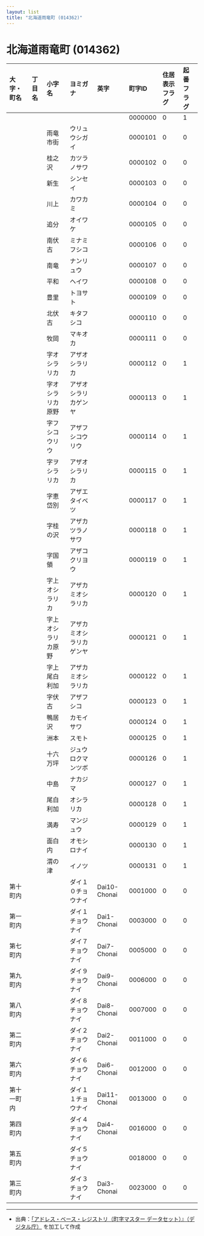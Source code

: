 ```yaml
---
layout: list
title: "北海道雨竜町 (014362)"
---
```


# 北海道雨竜町 (014362)

| 大字・町名 | 丁目名 | 小字名 | ヨミガナ | 英字 | 町字ID | 住居表示フラグ | 起番フラグ |
|:---|:---|:---|:---|:---|:---|:---|:---|
|  |  |  |    |  | 0000000 | 0 | 1 |
|  |  | 雨竜市街 |   ウリュウシガイ |  | 0000101 | 0 | 0 |
|  |  | 桂之沢 |   カツラノサワ |  | 0000102 | 0 | 0 |
|  |  | 新生 |   シンセイ |  | 0000103 | 0 | 0 |
|  |  | 川上 |   カワカミ |  | 0000104 | 0 | 0 |
|  |  | 追分 |   オイワケ |  | 0000105 | 0 | 0 |
|  |  | 南伏古 |   ミナミフシコ |  | 0000106 | 0 | 0 |
|  |  | 南竜 |   ナンリュウ |  | 0000107 | 0 | 0 |
|  |  | 平和 |   ヘイワ |  | 0000108 | 0 | 0 |
|  |  | 豊里 |   トヨサト |  | 0000109 | 0 | 0 |
|  |  | 北伏古 |   キタフシコ |  | 0000110 | 0 | 0 |
|  |  | 牧岡 |   マキオカ |  | 0000111 | 0 | 0 |
|  |  | 字オシラリカ |   アザオシラリカ |  | 0000112 | 0 | 1 |
|  |  | 字オシラリカ原野 |   アザオシラリカゲンヤ |  | 0000113 | 0 | 1 |
|  |  | 字フシコウリウ |   アザフシコウリウ |  | 0000114 | 0 | 1 |
|  |  | 字ヲシラリカ |   アザオシラリカ |  | 0000115 | 0 | 1 |
|  |  | 字恵岱別 |   アザエタイベツ |  | 0000117 | 0 | 1 |
|  |  | 字桂の沢 |   アザカツラノサワ |  | 0000118 | 0 | 1 |
|  |  | 字国領 |   アザコクリヨウ |  | 0000119 | 0 | 1 |
|  |  | 字上オシラリカ |   アザカミオシラリカ |  | 0000120 | 0 | 1 |
|  |  | 字上オシラリカ原野 |   アザカミオシラリカゲンヤ |  | 0000121 | 0 | 1 |
|  |  | 字上尾白利加 |   アザカミオシラリカ |  | 0000122 | 0 | 1 |
|  |  | 字伏古 |   アザフシコ |  | 0000123 | 0 | 1 |
|  |  | 鴨居沢 |   カモイサワ |  | 0000124 | 0 | 1 |
|  |  | 洲本 |   スモト |  | 0000125 | 0 | 1 |
|  |  | 十六万坪 |   ジュウロクマンツボ |  | 0000126 | 0 | 1 |
|  |  | 中島 |   ナカジマ |  | 0000127 | 0 | 1 |
|  |  | 尾白利加 |   オシラリカ |  | 0000128 | 0 | 1 |
|  |  | 満寿 |   マンジュウ |  | 0000129 | 0 | 1 |
|  |  | 面白内 |   オモシロナイ |  | 0000130 | 0 | 1 |
|  |  | 渭の津 |   イノツ |  | 0000131 | 0 | 1 |
| 第十町内 |  |  | ダイ１０チョウナイ   | Dai10-Chonai | 0001000 | 0 | 0 |
| 第一町内 |  |  | ダイ１チョウナイ   | Dai1-Chonai | 0003000 | 0 | 0 |
| 第七町内 |  |  | ダイ７チョウナイ   | Dai7-Chonai | 0005000 | 0 | 0 |
| 第九町内 |  |  | ダイ９チョウナイ   | Dai9-Chonai | 0006000 | 0 | 0 |
| 第八町内 |  |  | ダイ８チョウナイ   | Dai8-Chonai | 0007000 | 0 | 0 |
| 第二町内 |  |  | ダイ２チョウナイ   | Dai2-Chonai | 0011000 | 0 | 0 |
| 第六町内 |  |  | ダイ６チョウナイ   | Dai6-Chonai | 0012000 | 0 | 0 |
| 第十一町内 |  |  | ダイ１１チョウナイ   | Dai11-Chonai | 0013000 | 0 | 0 |
| 第四町内 |  |  | ダイ４チョウナイ   | Dai4-Chonai | 0016000 | 0 | 0 |
| 第五町内 |  |  | ダイ５チョウナイ   |  | 0018000 | 0 | 0 |
| 第三町内 |  |  | ダイ３チョウナイ   | Dai3-Chonai | 0023000 | 0 | 0 |

---

- 出典：[「アドレス・ベース・レジストリ（町字マスター データセット）』（デジタル庁）](https://www.digital.go.jp/policies/base_registry_address/) を加工して作成
